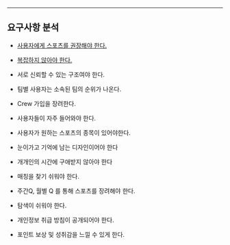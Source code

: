 ****
## 요구사항 분석

-  [사용자에게 스포츠를 권장해야 한다.](https://github.com/dhslrl321/Team_EU_PTP/blob/master/PTP_Documents/%EC%84%A4%EA%B3%84/%EC%9A%94%EA%B5%AC%EC%82%AC%ED%95%AD_%EB%B6%84%EC%84%9D/%EC%9A%94%EA%B5%AC%EC%82%AC%ED%95%AD1_%EC%82%AC%EC%9A%A9%EC%9E%90%EC%97%90%EA%B2%8C_%EC%8A%A4%ED%8F%AC%EC%B8%A0%EB%A5%BC%EA%B6%8C%EC%9E%A5%ED%95%9C%EB%8B%A4.md)

-  [복잡하지 않아야 한다.](https://github.com/dhslrl321/Team_EU_PTP/blob/master/PTP_Documents/설계/요구사항_분석/요구사항2_복잡하지_않아야한다.md)

-  서로 신뢰할 수 있는 구조여야 한다.

-  팀별 사용자는 소속된 팀의 순위가 나온다.

-  Crew 가입을 장려한다.

-  사용자들이 자주 들어와야 한다.

-  사용자가 원하는 스포츠의 종목이 있어야한다.

-  눈이가고 기억에 남는 디자인이어야 한다

-  개개인의 시간에 구애받지 않아야 한다

-  매칭을 찾기 쉬워야 한다.

-  주간Q, 월별 Q 를 통해 스포츠를 장려해야 한다.

-  탐색이 쉬워야 한다.

-  개인정보 취급 방침이 공개되어야 한다.

-  포인트 보상 및 성취감을 느낄 수 있게 한다.
